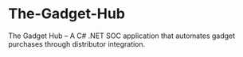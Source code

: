 # The-Gadget-Hub
The Gadget Hub – A C# .NET SOC application that automates gadget purchases through distributor integration.
